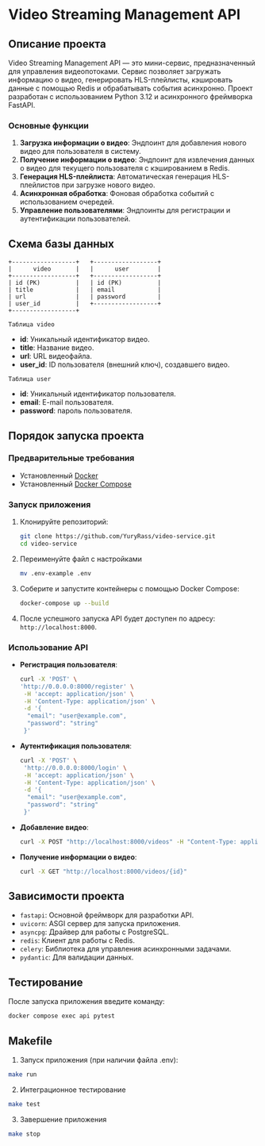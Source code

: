 # Video Streaming Management API

## Описание проекта

Video Streaming Management API — это мини-сервис, предназначенный для управления видеопотоками. Сервис позволяет загружать информацию о видео, генерировать HLS-плейлисты, кэшировать данные с помощью Redis и обрабатывать события асинхронно. Проект разработан с использованием Python 3.12 и асинхронного фреймворка FastAPI.

### Основные функции

1. **Загрузка информации о видео**: Эндпоинт для добавления нового видео для пользователя в систему.
2. **Получение информации о видео**: Эндпоинт для извлечения данных о видео для текущего пользователя с кэшированием в Redis.
3. **Генерация HLS-плейлиста**: Автоматическая генерация HLS-плейлистов при загрузке нового видео.
4. **Асинхронная обработка**: Фоновая обработка событий с использованием очередей.
5. **Управление пользователями**: Эндпоинты для регистрации и аутентификации пользователей.

## Схема базы данных

```plaintext
+------------------+   +------------------+
|      video       |   |      user        |
+------------------+   +------------------+
| id (PK)          |   | id (PK)          |
| title            |   | email            |
| url              |   | password         |
| user_id          |   +------------------+
+------------------+
```
`Таблица video`
- **id**: Уникальный идентификатор видео.
- **title**: Название видео.
- **url**: URL видеофайла.
- **user_id**: ID пользователя (внешний ключ), создавшего видео.

`Таблица user`
- **id**: Уникальный идентификатор пользователя.
- **email**: E-mail пользователя.
- **password**: пароль пользователя.

## Порядок запуска проекта

### Предварительные требования

- Установленный [Docker](https://www.docker.com/)
- Установленный [Docker Compose](https://docs.docker.com/compose/)

### Запуск приложения

1. Клонируйте репозиторий:

   ```bash
   git clone https://github.com/YuryRass/video-service.git
   cd video-service
   ```
2. Переименуйте файл с настройками
    ```bash
    mv .env-example .env
    ```

3. Соберите и запустите контейнеры с помощью Docker Compose:

   ```bash
   docker-compose up --build
   ```

4. После успешного запуска API будет доступен по адресу: `http://localhost:8000`.

### Использование API
- **Регистрация пользователя**:
    ```bash
    curl -X 'POST' \
    'http://0.0.0.0:8000/register' \
     -H 'accept: application/json' \
     -H 'Content-Type: application/json' \
     -d '{
      "email": "user@example.com",
      "password": "string"
     }'
    ```
- **Аутентификация пользователя**:
    ```bash
    curl -X 'POST' \
     'http://0.0.0.0:8000/login' \
     -H 'accept: application/json' \
     -H 'Content-Type: application/json' \
     -d '{
      "email": "user@example.com",
      "password": "string"
     }'
    ```
- **Добавление видео**:
    ```bash
    curl -X POST "http://localhost:8000/videos" -H "Content-Type: application/json" -d '{"title": "Football Match", "url": "http://example.com/video.mp4"}'
    ```

- **Получение информации о видео**:
    ```bash
    curl -X GET "http://localhost:8000/videos/{id}"
    ```

## Зависимости проекта

- `fastapi`: Основной фреймворк для разработки API.
- `uvicorn`: ASGI сервер для запуска приложения.
- `asyncpg`: Драйвер для работы с PostgreSQL.
- `redis`: Клиент для работы с Redis.
- `celery`: Библиотека для управления асинхронными задачами.
- `pydantic`: Для валидации данных.

## Тестирование

После запуска приложения введите команду:
```bash
docker compose exec api pytest
```

## Makefile

1. Запуск приложения (при наличии файла .env):
```bash
make run
```

2. Интеграционное тестирование
```bash
make test
```

3. Завершение приложения
```bash
make stop
```